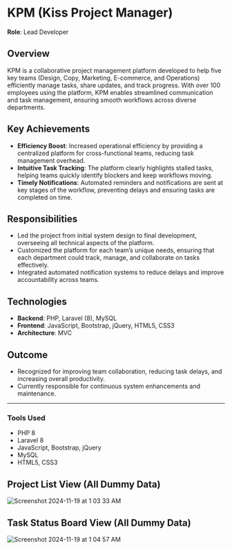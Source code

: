 # KPM (Kiss Project Manager)
**Role**: Lead Developer

## Overview
KPM is a collaborative project management platform developed to help five key teams (Design, Copy, Marketing, E-commerce, and Operations) efficiently manage tasks, share updates, and track progress. With over 100 employees using the platform, KPM enables streamlined communication and task management, ensuring smooth workflows across diverse departments.

## Key Achievements
- **Efficiency Boost**: Increased operational efficiency by providing a centralized platform for cross-functional teams, reducing task management overhead.  
- **Intuitive Task Tracking**: The platform clearly highlights stalled tasks, helping teams quickly identify blockers and keep workflows moving.  
- **Timely Notifications**: Automated reminders and notifications are sent at key stages of the workflow, preventing delays and ensuring tasks are completed on time.  

## Responsibilities
- Led the project from initial system design to final development, overseeing all technical aspects of the platform.  
- Customized the platform for each team’s unique needs, ensuring that each department could track, manage, and collaborate on tasks effectively.  
- Integrated automated notification systems to reduce delays and improve accountability across teams.

## Technologies
- **Backend**: PHP, Laravel (8), MySQL  
- **Frontend**: JavaScript, Bootstrap, jQuery, HTML5, CSS3  
- **Architecture**: MVC  

## Outcome
- Recognized for improving team collaboration, reducing task delays, and increasing overall productivity.  
- Currently responsible for continuous system enhancements and maintenance.

---


### Tools Used  
- PHP 8  
- Laravel 8  
- JavaScript, Bootstrap, jQuery  
- MySQL  
- HTML5, CSS3

## Project List View (All Dummy Data)

![Screenshot 2024-11-19 at 1 03 33 AM](https://github.com/user-attachments/assets/045fd19e-74cd-4272-88f6-1a636bc01d68)


## Task Status Board View (All Dummy Data)
    
![Screenshot 2024-11-19 at 1 04 57 AM](https://github.com/user-attachments/assets/90982151-b229-474e-928f-ca2d409940ab)


